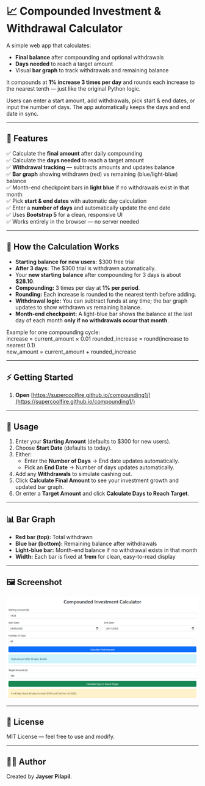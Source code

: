 # 📈 Compounded Investment & Withdrawal Calculator

A simple web app that calculates:

- **Final balance** after compounding and optional withdrawals  
- **Days needed** to reach a target amount  
- Visual **bar graph** to track withdrawals and remaining balance  

It compounds at **1% increase 3 times per day** and rounds each increase to the nearest tenth — just like the original Python logic.

Users can enter a start amount, add withdrawals, pick start & end dates, or input the number of days. The app automatically keeps the days and end date in sync.

---

## 🚀 Features

✅ Calculate the **final amount** after daily compounding  
✅ Calculate the **days needed** to reach a target amount  
✅ **Withdrawal tracking** — subtracts amounts and updates balance  
✅ **Bar graph** showing withdrawn (red) vs remaining (blue/light-blue) balance  
✅ Month-end checkpoint bars in **light blue** if no withdrawals exist in that month  
✅ Pick **start & end dates** with automatic day calculation  
✅ Enter a **number of days** and automatically update the end date  
✅ Uses **Bootstrap 5** for a clean, responsive UI  
✅ Works entirely in the browser — no server needed  

---

## 🧮 How the Calculation Works

- **Starting balance for new users:** $300 free trial  
- **After 3 days:** The $300 trial is withdrawn automatically.  
- Your **new starting balance** after compounding for 3 days is about **$28.10**.  
- **Compounding:** 3 times per day at **1% per period**.  
- **Rounding:** Each increase is rounded to the nearest tenth before adding.  
- **Withdrawal logic:** You can subtract funds at any time; the bar graph updates to show withdrawn vs remaining balance.  
- **Month-end checkpoint:** A light-blue bar shows the balance at the last day of each month **only if no withdrawals occur that month**.  

Example for one compounding cycle:  
increase = current_amount × 0.01
rounded_increase = round(increase to nearest 0.1)  
new_amount = current_amount + rounded_increase  

---

## ⚡ Getting Started

1. **Open** [https://supercoolfire.github.io/compounding1/](https://supercoolfire.github.io/compounding1/)

---

## 🧪 Usage

1. Enter your **Starting Amount** (defaults to $300 for new users).  
2. Choose **Start Date** (defaults to today).  
3. Either:
   - Enter the **Number of Days** → End date updates automatically.  
   - Pick an **End Date** → Number of days updates automatically.  
4. Add any **Withdrawals** to simulate cashing out.  
5. Click **Calculate Final Amount** to see your investment growth and updated bar graph.  
6. Or enter a **Target Amount** and click **Calculate Days to Reach Target**.  

---

## 📊 Bar Graph

- **Red bar (top):** Total withdrawn  
- **Blue bar (bottom):** Remaining balance after withdrawals  
- **Light-blue bar:** Month-end balance if no withdrawal exists in that month  
- **Width:** Each bar is fixed at **1rem** for clean, easy-to-read display  

---

## 🖼️ Screenshot

![App Screenshot](screenshot.png)

---

## 📜 License

MIT License — feel free to use and modify.

---

## 👨‍💻 Author

Created by **Jayser Pilapil**.
